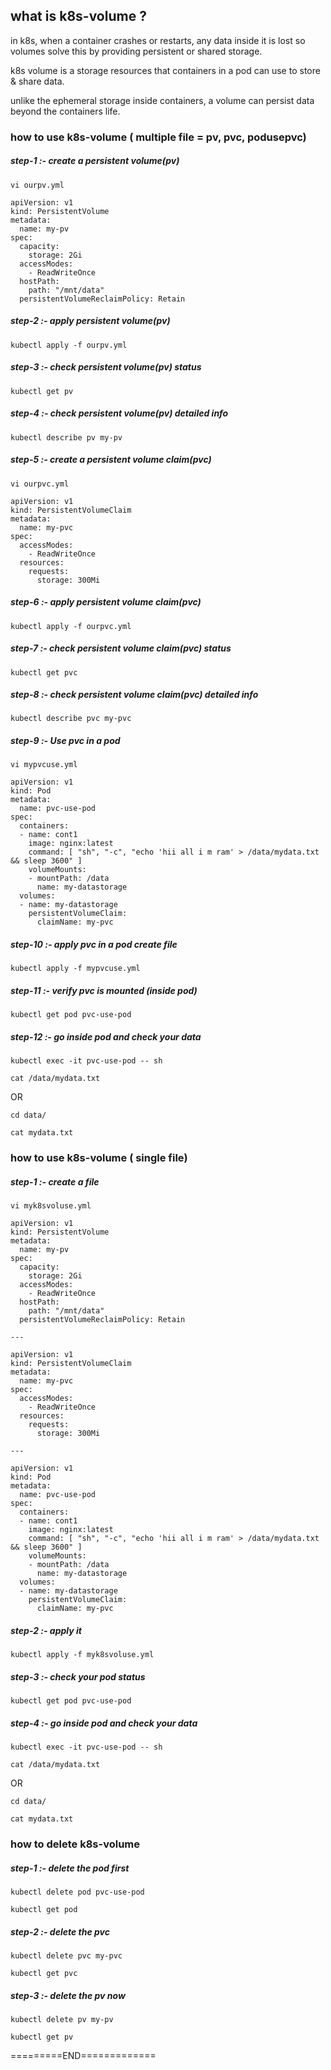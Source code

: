 ## what is k8s-volume ?


in k8s, when a container crashes or restarts, any data inside it is lost so volumes solve this by providing persistent or shared storage.

k8s volume is a storage resources that containers in a pod can use to store & share data.

unlike the ephemeral storage inside containers, a volume can persist data beyond the containers life.



### how to use k8s-volume ( multiple file = pv, pvc, podusepvc)


##### step-1 :- create a persistent volume(pv)


`vi ourpv.yml`


```
apiVersion: v1
kind: PersistentVolume
metadata:
  name: my-pv
spec:
  capacity:
    storage: 2Gi
  accessModes:
    - ReadWriteOnce
  hostPath:
    path: "/mnt/data"
  persistentVolumeReclaimPolicy: Retain

```


##### step-2 :- apply persistent volume(pv)


```
kubectl apply -f ourpv.yml
```

##### step-3 :- check persistent volume(pv) status


```
kubectl get pv
```

##### step-4 :- check persistent volume(pv) detailed info


```
kubectl describe pv my-pv
```

##### step-5 :- create a persistent volume claim(pvc)


`vi ourpvc.yml`


```
apiVersion: v1
kind: PersistentVolumeClaim
metadata:
  name: my-pvc
spec:
  accessModes:
    - ReadWriteOnce
  resources:
    requests: 
      storage: 300Mi

```


##### step-6 :- apply persistent volume claim(pvc)


```
kubectl apply -f ourpvc.yml
```


##### step-7 :- check persistent volume claim(pvc) status


```
kubectl get pvc
```


##### step-8 :- check persistent volume claim(pvc) detailed info


```
kubectl describe pvc my-pvc
```


##### step-9 :- Use pvc in a pod


`vi mypvcuse.yml`


```
apiVersion: v1
kind: Pod
metadata:
  name: pvc-use-pod
spec:
  containers:
  - name: cont1
    image: nginx:latest
    command: [ "sh", "-c", "echo 'hii all i m ram' > /data/mydata.txt && sleep 3600" ]
    volumeMounts:
    - mountPath: /data
      name: my-datastorage
  volumes:
  - name: my-datastorage
    persistentVolumeClaim:
      claimName: my-pvc

```


##### step-10 :- apply pvc in a pod create file


```
kubectl apply -f mypvcuse.yml
```

##### step-11 :- verify pvc is mounted (inside pod)


```
kubectl get pod pvc-use-pod
```

##### step-12 :- go inside pod and check your data


```
kubectl exec -it pvc-use-pod -- sh
```

```
cat /data/mydata.txt
```

OR

```
cd data/
```

```
cat mydata.txt
```



### how to use k8s-volume ( single file)


##### step-1 :- create a file


`vi myk8svoluse.yml`


```
apiVersion: v1
kind: PersistentVolume
metadata:
  name: my-pv
spec:
  capacity:
    storage: 2Gi
  accessModes:
    - ReadWriteOnce
  hostPath:
    path: "/mnt/data"
  persistentVolumeReclaimPolicy: Retain

---

apiVersion: v1
kind: PersistentVolumeClaim
metadata:
  name: my-pvc
spec:
  accessModes:
    - ReadWriteOnce
  resources:
    requests: 
      storage: 300Mi

---

apiVersion: v1
kind: Pod
metadata:
  name: pvc-use-pod
spec:
  containers:
  - name: cont1
    image: nginx:latest
    command: [ "sh", "-c", "echo 'hii all i m ram' > /data/mydata.txt && sleep 3600" ]
    volumeMounts:
    - mountPath: /data
      name: my-datastorage
  volumes:
  - name: my-datastorage
    persistentVolumeClaim:
      claimName: my-pvc

```


##### step-2 :- apply it


```
kubectl apply -f myk8svoluse.yml
```


##### step-3 :- check your pod status


```
kubectl get pod pvc-use-pod
```


##### step-4 :- go inside pod and check your data


```
kubectl exec -it pvc-use-pod -- sh
```

```
cat /data/mydata.txt
```

OR

```
cd data/
```

```
cat mydata.txt
```



### how to delete k8s-volume


##### step-1 :- delete the pod first


```
kubectl delete pod pvc-use-pod
```

```
kubectl get pod
```

##### step-2 :- delete the pvc


```
kubectl delete pvc my-pvc
```

```
kubectl get pvc
```

##### step-3 :- delete the pv now


```
kubectl delete pv my-pv
```

```
kubectl get pv
```


=========END=============
